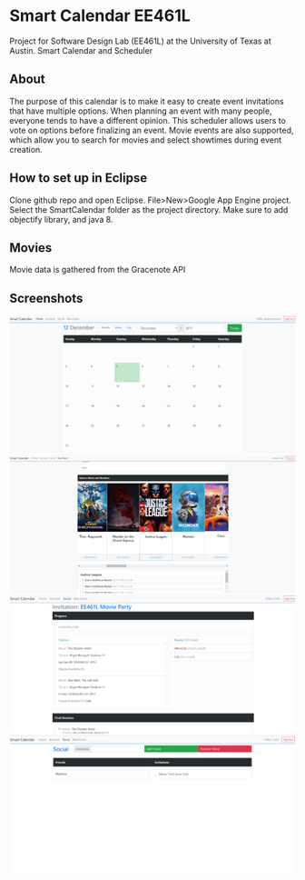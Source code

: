# Smart Calendar EE461L
Project for Software Design Lab (EE461L) at the University of Texas at Austin. Smart Calendar and Scheduler

## About
The purpose of this calendar is to make it easy to create event invitations that have multiple options. When planning an event with many people, everyone tends to have a different opinion. This scheduler allows users to vote on options before finalizing an event. Movie events are also supported, which allow you to search for movies and select showtimes during event creation.

## How to set up in Eclipse
Clone github repo and open Eclipse. File>New>Google App Engine project. Select the SmartCalendar folder as the project directory. Make sure to add objectify library, and java 8.

## Movies
Movie data is gathered from the Gracenote API

## Screenshots
![Screenshot](screenshots/cal1.png)
![Screenshot](screenshots/cal2.png)
![Screenshot](screenshots/cal3.png)
![Screenshot](screenshots/cal4.png)

